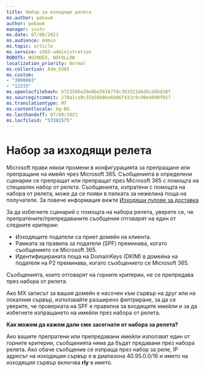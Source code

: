 ```yaml
---
title: Набор за изходящи релета
ms.author: pebaum
author: pebaum
manager: scotv
ms.date: 07/08/2021
ms.audience: Admin
ms.topic: article
ms.service: o365-administration
ROBOTS: NOINDEX, NOFOLLOW
localization_priority: Normal
ms.collection: Adm_O365
ms.custom:
- "3000003"
- "12315"
ms.openlocfilehash: b723566a29e0be581b7fdc30332166d5cddbd38f
ms.sourcegitcommit: 270a1ca9c35b50b8be6b06f432c9c90e4090fb57
ms.translationtype: MT
ms.contentlocale: bg-BG
ms.lasthandoff: 07/08/2021
ms.locfileid: "53381575"
---
```

# <a name="outbound-relay-pool"></a>Набор за изходящи релета

Microsoft прави някои промени в конфигурацията за препращане или препращане на имейл чрез Microsoft 365. Съобщенията в определени сценарии се препращат или препращат през Microsoft 365 с помощта на специален набор от релета. Съобщенията, изпратени с помощта на набора от релета, може да се появи в папката за нежелана поща на получателя. За повече информация вижте [Изходящи пулове за доставка](/microsoft-365/security/office-365-security/high-risk-delivery-pool-for-outbound-messages#relay-pool)

За да избегнете сценарий с помощта на набора релета, уверете се, че препратените/препредаваните съобщения отговарят на един от следните критерии:

- Изходящите податели са приет домейн на клиента.
- Рамката за правила за податели (SPF) преминава, когато съобщението се Microsoft 365.
- Идентифицираната поща на DomainKeys (DKIM) в домейна на подателя на P2 преминава, когато съобщението се Microsoft 365.
 
Съобщенията, които отговарят на горните критерии, не се препредава през набора от релета.

Ако MX записът за вашия домейн е насочен към сървър на друг или на локалния сървър, използвайте разширено филтриране, за да се уверите, че проверката на SPF е правилна за входящите имейли и за да избегнете изпращането на имейли през набора от релета.

**Как можем да кажем дали сме засегнати от набора за релета?**

Ако вашите препратени или препредавани имейли използват един от горните критерии, съобщенията няма да бъдат предавани през набора релета. Ако обаче съобщение се изпраща през набор за реле, IP адресът на изходящия сървър е в диапазона 40.95.0.0/16 и името на изходящия сървър включва **rly** в името.


